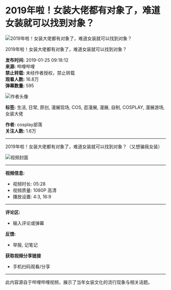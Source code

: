 # 2019年啦！女装大佬都有对象了，难道女装就可以找到对象？

![2019年啦！女装大佬都有对象了，难道女装就可以找到对象？](//i2.hdslb.com/bfs/archive/0b72cc8eb1d1c1a80547574171da9cc3e9b80601.jpg@100w_100h_1c.webp)

2019年啦！女装大佬都有对象了，难道女装就可以找到对象？

**发布时间:** 2019-01-25 09:18:12  
**来源:** 哔哩哔哩  
**禁止转载:** 未经作者授权，禁止转载  
**观看人数:** 16.8万  
**弹幕数量:** 595  

![作者头像](//i0.hdslb.com/bfs/face/cb6ae635042443ae44f9995c0b02da8fcb7483c4.jpg@96w.webp)

**标签:** 生活, 日常, 原创, 漫展现场, COS, 逛漫展, 漫展, 自制, COSPLAY, 漫展游场, 女装大佬

**作者:** cosplay部落  
**关注人数:** 1.6万  

---

2019年啦！女装大佬都有对象了，难道女装就可以找到对象？（又想骗我女装）

![视频封面](//i2.hdslb.com/bfs/archive/0b72cc8eb1d1c1a80547574171da9cc3e9b80601.jpg@518w_290h_1c_!web-video-share-cover.webp)

--- 

**视频信息:**  
- 视频时长: 05:28  
- 视频质量: 1080P 高清  
- 播放设置: 4:3, 16:9  

---

**评论区:**  
- 输入评论或弹幕  

**反馈:**  
- 举报, 记笔记  

**获取视频分享链接**
- 手机扫码观看/分享

---

此内容源自于哔哩哔哩视频，展示了当年女装文化的流行现象与相关话题。